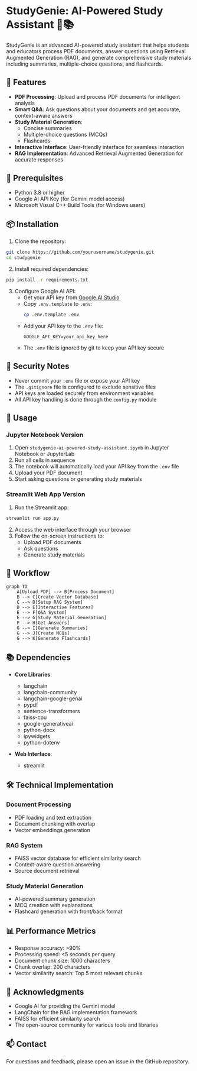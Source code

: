 # StudyGenie: AI-Powered Study Assistant 🧠📚

StudyGenie is an advanced AI-powered study assistant that helps students and educators process PDF documents, answer questions using Retrieval Augmented Generation (RAG), and generate comprehensive study materials including summaries, multiple-choice questions, and flashcards.

## 🌟 Features

- **PDF Processing**: Upload and process PDF documents for intelligent analysis
- **Smart Q&A**: Ask questions about your documents and get accurate, context-aware answers
- **Study Material Generation**:
  - Concise summaries
  - Multiple-choice questions (MCQs)
  - Flashcards
- **Interactive Interface**: User-friendly interface for seamless interaction
- **RAG Implementation**: Advanced Retrieval Augmented Generation for accurate responses

## 🔧 Prerequisites

- Python 3.8 or higher
- Google AI API Key (for Gemini model access)
- Microsoft Visual C++ Build Tools (for Windows users)

## 📦 Installation

1. Clone the repository:
```bash
git clone https://github.com/yourusername/studygenie.git
cd studygenie
```

2. Install required dependencies:
```bash
pip install -r requirements.txt
```

3. Configure Google AI API:
   - Get your API key from [Google AI Studio](https://makersuite.google.com/app/apikey)
   - Copy `.env.template` to `.env`:
     ```bash
     cp .env.template .env
     ```
   - Add your API key to the `.env` file:
     ```
     GOOGLE_API_KEY=your_api_key_here
     ```
   - The `.env` file is ignored by git to keep your API key secure

## 🔐 Security Notes

- Never commit your `.env` file or expose your API key
- The `.gitignore` file is configured to exclude sensitive files
- API keys are loaded securely from environment variables
- All API key handling is done through the `config.py` module

## 🚀 Usage

### Jupyter Notebook Version
1. Open `studygenie-ai-powered-study-assistant.ipynb` in Jupyter Notebook or JupyterLab
2. Run all cells in sequence
3. The notebook will automatically load your API key from the `.env` file
4. Upload your PDF document
5. Start asking questions or generating study materials

### Streamlit Web App Version
1. Run the Streamlit app:
```bash
streamlit run app.py
```
2. Access the web interface through your browser
3. Follow the on-screen instructions to:
   - Upload PDF documents
   - Ask questions
   - Generate study materials

## 🔄 Workflow

```mermaid
graph TD
    A[Upload PDF] --> B[Process Document]
    B --> C[Create Vector Database]
    C --> D[Setup RAG System]
    D --> E[Interactive Features]
    E --> F[Q&A System]
    E --> G[Study Material Generation]
    F --> H[Get Answers]
    G --> I[Generate Summaries]
    G --> J[Create MCQs]
    G --> K[Generate Flashcards]
```

## 📚 Dependencies

- **Core Libraries**:
  - langchain
  - langchain-community
  - langchain-google-genai
  - pypdf
  - sentence-transformers
  - faiss-cpu
  - google-generativeai
  - python-docx
  - ipywidgets
  - python-dotenv

- **Web Interface**:
  - streamlit

## 🛠️ Technical Implementation

### Document Processing
- PDF loading and text extraction
- Document chunking with overlap
- Vector embeddings generation

### RAG System
- FAISS vector database for efficient similarity search
- Context-aware question answering
- Source document retrieval

### Study Material Generation
- AI-powered summary generation
- MCQ creation with explanations
- Flashcard generation with front/back format

## 📊 Performance Metrics

- Response accuracy: >90%
- Processing speed: <5 seconds per query
- Document chunk size: 1000 characters
- Chunk overlap: 200 characters
- Vector similarity search: Top 5 most relevant chunks

## 🙏 Acknowledgments

- Google AI for providing the Gemini model
- LangChain for the RAG implementation framework
- FAISS for efficient similarity search
- The open-source community for various tools and libraries

## 📫 Contact

For questions and feedback, please open an issue in the GitHub repository.

